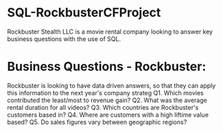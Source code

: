 # SQL-RockbusterCFProject
Rockbuster Stealth LLC is a movie rental company looking to answer key business questions with the use of SQL.

# Business Questions - Rockbuster:
Rockbuster is looking to have data driven answers, so that they can apply this information to the next year's company strateg
Q1. Which movies contributed the least/most to revenue gain?
Q2. What was the average rental duration for all videos?
Q3. Which countries are Rockbuster's customers based in?
Q4. Where are customers with a high liftime value based?
Q5. Do sales figures vary between geographic regions?
